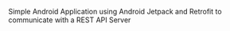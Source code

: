 Simple Android Application using Android Jetpack and Retrofit to communicate with a REST API Server
